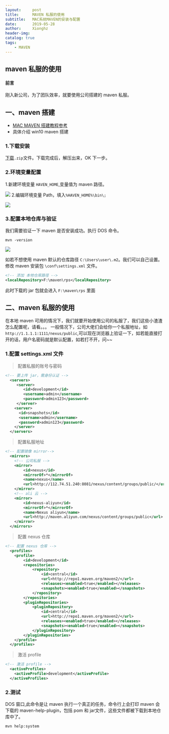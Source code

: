```yaml
---
layout:     post
title:      MAVEN 私服的使用
subtitle:   MAC系统MAVEN的安装与配置
date:       2019-05-28
author:     Xionghz
header-img: 
catalog: true
tags:
    - MAVEN
---
```


## maven 私服的使用
#### 前言
刚入新公司，为了团队效率，就要使用公司搭建的 maven 私服。

## 一、maven 搭建
 * [MAC MAVEN 搭建教程参考](http://xionghz.top/2019/04/09/Mac配置MAVEN/)
 * 具体介绍 win10 maven 搭建

### 1.下载安装
 [下载](http://maven.apache.org/download.cgi)`.zip`文件。下载完成后，解压出来，OK 下一步。

### 2.环境变量配置
1.新建环境变量 `HAVEN_HOME`,变量值为 maven 路径。

![](http://ww3.sinaimg.cn/large/006tNc79ly1g3gv17eulaj30i30510sk.jpg)
2.编辑环境变量 Path，填入`%HAVEN_HOME%\bin\;`

![](http://ww2.sinaimg.cn/large/006tNc79ly1g3gv0spt1hj30i30530sl.jpg)
### 3.配置本地仓库与验证
我们需要验证一下 maven 是否安装成功。执行 DOS 命令。

```
mvn -version
```

![](http://ww4.sinaimg.cn/large/006tNc79ly1g3guzzeg4mj30ki050wed.jpg)

如若不想使用 maven 默认的仓库路径 `C:\Users\user\.m2`。我们可以自己设置。修改 maven 安装包 `\conf\settings.xml` 文件。

```xml
<!-- 添加 本地仓库路径 -->
<localRepository>F:\maven\rps</localRepository>
```

此时下载的 jar 包就会进入 `F:\maven\rps` 里面
## 二、maven 私服的使用
在本地 maven 可用的情况下，我们就要开始使用公司的私服了，我们这些小渣渣怎么配置呢，请看。。。
一般情况下，公司大佬们会给你一个私服地址，如 `http://1.1.1.1:1111/nexus/public`,可以现在浏览器上验证一下，如若能直接打开的话，用户名密码就是默认配置，如若打不开，问~~

### 1.配置 settings.xml 文件

>配置私服的账号与密码

```xml
<!-- 要上传 jar，需身份认证 -->
  <servers>
     <server>
     	<id>development</id>
     	<username>admin</username>
     	<password>admin123</password>
     </server>
	<server>
      <id>snapshots</id>
      <username>admin</username>
      <password>admin123</password>
    </server>
  </servers>
```

>配置私服地址

```xml
<!-- 配置镜像 mirror-->
  <mirrors>
  	<!-- 公司私服 -->
  	<mirror>
		<id>nexus</id>
		<mirrorOf>*</mirrorOf>
		<name>nexus</name>
		<url>http://112.74.51.240:8081/nexus/content/groups/public/</url>
	</mirror>
	<!-- ali 云 -->
    <mirror>
        <id>nexus-aliyun</id>
        <mirrorOf>*</mirrorOf>
        <name>Nexus aliyun</name>
        <url>http://maven.aliyun.com/nexus/content/groups/public</url>
    </mirror>
  </mirrors>
```

> 配置 nexus 仓库

```xml
<!-- 配置 nexus 仓库 -->
  <profiles>
    <profile>
        <id>development</id>
        <repositories>
            <repository>
                <id>central</id>
                <url>http://repo1.maven.org/maven2/</url>
                <releases><enabled>true</enabled></releases>
                <snapshots><enabled>true</enabled></snapshots>
            </repository>
        </repositories>
        <pluginRepositories>
            <pluginRepository>          
                <id>central</id>
                <url>http://repo1.maven.org/maven2/</url>
                <releases><enabled>true</enabled></releases>
                <snapshots><enabled>true</enabled></snapshots>
            </pluginRepository>
        </pluginRepositories>
    </profile>
  </profiles>
```

> 激活 profile

```xml
<!-- 激活 profile -->
  <activeProfiles>
  	<activeProfile>development</activeProfile>
  </activeProfiles> 
```
### 2.测试
DOS 窗口,此命令是让 maven 执行一个真正的任务，命令行上会打印 maven 会下载的 maven-help-plugin，包括 pom 和 jar文件，这些文件都被下载到本地仓库中了。

```
mvn help:system
```
